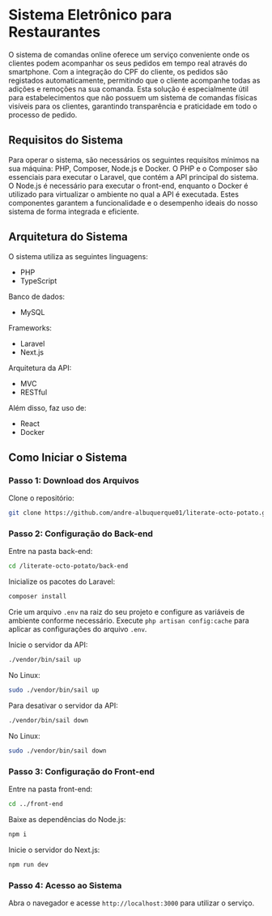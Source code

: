 # Sistema Eletrônico para Restaurantes

O sistema de comandas online oferece um serviço conveniente onde os clientes podem acompanhar os seus pedidos em tempo real através do smartphone. Com a integração do CPF do cliente, os pedidos são registados automaticamente, permitindo que o cliente acompanhe todas as adições e remoções na sua comanda. Esta solução é especialmente útil para estabelecimentos que não possuem um sistema de comandas físicas visíveis para os clientes, garantindo transparência e praticidade em todo o processo de pedido.

## Requisitos do Sistema

Para operar o sistema, são necessários os seguintes requisitos mínimos na sua máquina: PHP, Composer, Node.js e Docker. O PHP e o Composer são essenciais para executar o Laravel, que contém a API principal do sistema. O Node.js é necessário para executar o front-end, enquanto o Docker é utilizado para virtualizar o ambiente no qual a API é executada. Estes componentes garantem a funcionalidade e o desempenho ideais do nosso sistema de forma integrada e eficiente.

## Arquitetura do Sistema

O sistema utiliza as seguintes linguagens:

- PHP
- TypeScript

Banco de dados:

- MySQL

Frameworks:

- Laravel
- Next.js

Arquitetura da API:

- MVC
- RESTful

Além disso, faz uso de:

- React
- Docker

## Como Iniciar o Sistema

### Passo 1: Download dos Arquivos

Clone o repositório:

```bash
git clone https://github.com/andre-albuquerque01/literate-octo-potato.git
```

### Passo 2: Configuração do Back-end

Entre na pasta back-end:

```bash
cd /literate-octo-potato/back-end
```

Inicialize os pacotes do Laravel:

```php
composer install
```

Crie um arquivo `.env` na raiz do seu projeto e configure as variáveis de ambiente conforme necessário.
Execute `php artisan config:cache` para aplicar as configurações do arquivo `.env`.

Inicie o servidor da API:

```bash
./vendor/bin/sail up
```

No Linux:

```bash
sudo ./vendor/bin/sail up
```

Para desativar o servidor da API:

```bash
./vendor/bin/sail down
```

No Linux:

```bash
sudo ./vendor/bin/sail down
```

### Passo 3: Configuração do Front-end

Entre na pasta front-end:

```bash
cd ../front-end
```

Baixe as dependências do Node.js:

```bash
npm i
```

Inicie o servidor do Next.js:

```bash
npm run dev
```

### Passo 4: Acesso ao Sistema

Abra o navegador e acesse `http://localhost:3000` para utilizar o serviço.
